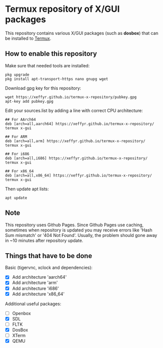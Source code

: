 # Termux repository of X/GUI packages
This repository contains various X/GUI packages (such as **dosbox**) that can be installed to [Termux](https://github.com/termux/termux-app).

## How to enable this repository
Make sure that needed tools are installed:
```
pkg upgrade
pkg install apt-transport-https nano gnupg wget
```

Download gpg key for this repository:
```
wget https://xeffyr.github.io/termux-x-repository/pubkey.gpg
apt-key add pubkey.gpg
```

Edit your sources.list by adding a line with correct CPU architecture:
```
## For AArch64
deb [arch=all,aarch64] https://xeffyr.github.io/termux-x-repository/ termux x-gui

## For ARM
deb [arch=all,arm] https://xeffyr.github.io/termux-x-repository/ termux x-gui

## For i686
deb [arch=all,i686] https://xeffyr.github.io/termux-x-repository/ termux x-gui

## For x86_64
deb [arch=all,x86_64] https://xeffyr.github.io/termux-x-repository/ termux x-gui
```

Then update apt lists:
```
apt update
```

## Note
This repository uses Github Pages. Since Github Pages use caching, sometimes when repository is updated you may receive errors like
'Hash Sum mismatch' or '404 Not Found'. Usually, the problem should gone away in ~10 minutes after repository update.

## Things that have to be done
Basic (tigervnc, xclock and dependencies):
- [x] Add architecture 'aarch64'
- [x] Add architecture 'arm'
- [x] Add architecture 'i686'
- [x] Add architecture 'x86_64'

Additional useful packages:
- [ ] Openbox
- [x] SDL
- [ ] FLTK
- [x] DosBox
- [ ] XTerm
- [x] QEMU
